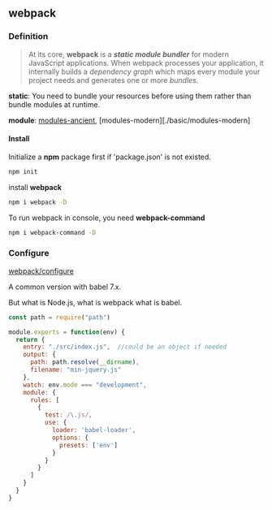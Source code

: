 ## webpack

### Definition 

> At its core, **webpack** is a ***static module bundler*** for modern JavaScript applications. When webpack processes your application, it internally builds a *dependency graph* which maps every module your project needs and generates one or more *bundles*.

**static**: You need to bundle your resources before using them rather than bundle modules at runtime.

**module**: [modules-ancient](./basic/modules-ancient), [modules-modern][./basic/modules-modern]



#### Install

Initialize a **npm** package first if 'package.json' is not existed.

```bash
npm init
```

install **webpack**

```bash
npm i webpack -D
```

To run webpack in console, you need **webpack-command**

```bash
npm i webpack-command -D
```



### Configure

[webpack/configure](https://webpack.js.org/configuration/)

A common version with babel 7.x.

But what is Node.js, what is webpack what is babel.

```javascript
const path = require("path")

module.exports = function(env) {
  return {
    entry: "./src/index.js",  //could be an object if needed
    output: {
      path: path.resolve(__dirname),
      filename: "min-jquery.js"
    },
    watch: env.mode === "development",
    module: {
      rules: [
        {
          test: /\.js/,
          use: {
            loader: 'babel-loader',
            options: {
              presets: ['env']
            }
          }
        }
      ]
    }
  }
}
```

